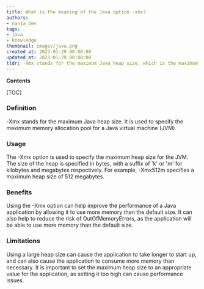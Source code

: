 ```yaml
---
title: What is the meaning of the Java option -xmx?
authors:
- nanja_dev
tags:
- java
- knowledge
thumbnail: images/java.png
created_at: 2023-01-29 00:00:00
updated_at: 2023-01-29 00:00:00
tldr: -Xmx stands for the maximum Java heap size, which is the maximum amount of memory allocated to the Java virtual machine.
---
```


**Contents**

[TOC]

### Definition

-Xmx stands for the maximum Java heap size. It is used to specify the maximum memory allocation pool for a Java virtual machine (JVM).

### Usage

The -Xmx option is used to specify the maximum heap size for the JVM. The size of the heap is specified in bytes, with a suffix of 'k' or 'm' for kilobytes and megabytes respectively. For example, -Xmx512m specifies a maximum heap size of 512 megabytes.

### Benefits

Using the -Xmx option can help improve the performance of a Java application by allowing it to use more memory than the default size. It can also help to reduce the risk of OutOfMemoryErrors, as the application will be able to use more memory than the default size.

### Limitations

Using a large heap size can cause the application to take longer to start up, and can also cause the application to consume more memory than necessary. It is important to set the maximum heap size to an appropriate value for the application, as setting it too high can cause performance issues.
